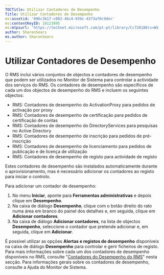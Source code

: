 ```yaml
---
TOCTitle: Utilizar Contadores de Desempenho
Title: Utilizar Contadores de Desempenho
ms:assetid: '096c3b17-c082-46c4-939c-4373af0c9dec'
ms:contentKeyID: 18123895
ms:mtpsurl: 'https://technet.microsoft.com/pt-pt/library/Cc720180(v=WS.10)'
author: SharonSears
ms.author: SharonSears
---
```


Utilizar Contadores de Desempenho
=================================

O RMS inclui vários conjuntos de objectos e contadores de desempenho que podem ser utilizados no Monitor de Sistema para controlar a actividade dos serviços do RMS. Os contadores de desempenho são específicos de cada um dos objectos de desempenho do RMS e incluem os seguintes objectos:

-   RMS: Contadores de desempenho do ActivationProxy para pedidos de activação por proxy
-   RMS: Contadores de desempenho de certificação para pedidos de certificação de contas
-   RMS: Contadores de desempenho do DirectoryServices para pesquisas no Active Directory
-   RMS: Contadores de desempenho de inscrição para pedidos de pré-inscrição
-   RMS: Contadores de desempenho de licenciamento para pedidos de publicação e de licença de utilização
-   RMS: Contadores de desempenho de registo para actividade de registo

Estes contadores de desempenho são instalados automaticamente durante o aprovisionamento, mas é necessário adicionar os contadores ao registo para iniciar o controlo.

Para adicionar um contador de desempenho:

1.  No menu **Iniciar**, aponte para **Ferramentas administrativas** e depois clique em **Desempenho**.
2.  Na caixa de diálogo **Desempenho**, clique com o botão direito do rato numa área em branco do painel dos detalhes e, em seguida, clique em **Adicionar contadores**.
3.  Na caixa de diálogo **Adicionar contadores**, na lista de objectos **Desempenho**, seleccione o contador que pretende adicionar e, em seguida, clique em **Adicionar**.

É possível utilizar as opções **Alertas e registos de desempenho** disponíveis na caixa de diálogo **Desempenho** para controlar e gerir ficheiros de registo. Para mais informações sobre cada um dos contadores de desempenho disponíveis no RMS, consulte "[Contadores do Desempenho do RMS](https://technet.microsoft.com/a2f4e30d-3c6f-4e74-bd11-8f2103f88b0c)" nesta secção. Para informações gerais sobre os contadores de desempenho, consulte a Ajuda do Monitor de Sistema.

